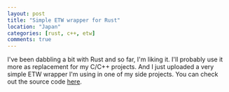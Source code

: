 ```yaml
---
layout: post
title: "Simple ETW wrapper for Rust"
location: "Japan"
categories: [rust, c++, etw]
comments: true
---
```


I've been dabbling a bit with Rust and so far, I'm liking it. I'll probably use it more as replacement for my C/C++ projects. And I just uploaded a very simple ETW wrapper I'm using in one of my side projects. You can check out the source code [here](https://github.com/hawkhai/rusttrace).
